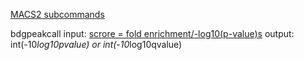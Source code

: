 [MACS2 subcommands](https://github.com/taoliu/MACS/wiki/Advanced:-Call-peaks-using-MACS2-subcommands#Step_1_Filter_duplicates)

bdgpeakcall
input: [scrore = fold enrichment/-log10(p-value)s](https://github.com/taoliu/MACS/tree/master/test/standard_results_bdgcmp)
output: int(-10*log10pvalue) or int(-10*log10qvalue)
<!--stackedit_data:
eyJoaXN0b3J5IjpbLTM0MjgzNDc4Myw4Nzk1NzUwNzMsMTE2Nz
MwNTg0N119
-->